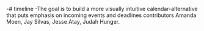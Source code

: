 -# timeline
-The goal is to build a more visually intuitive calendar-alternative that puts emphasis on incoming events and deadlines
contributors Amanda Moen, Jay Silvas, Jesse Atay, Judah Hunger.
